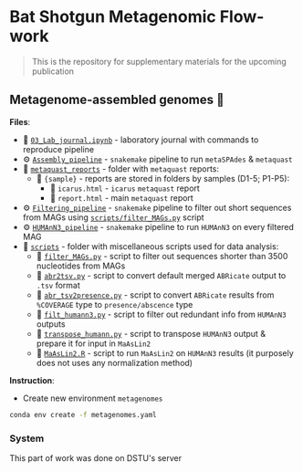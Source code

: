 # Bat Shotgun Metagenomic Flow-work

> This is the repository for supplementary materials for the upcoming publication

## Metagenome-assembled genomes 🧬 

**Files**:
- 📑 [`03_Lab_journal.ipynb`](https://github.com/PopovIILab/BatShotMetaFlow/blob/main/03_Metagenomes/03_Lab_journal.ipynb) - laboratory journal with commands to reproduce pipeline
- ⚙️ [`Assembly_pipeline`](https://github.com/PopovIILab/BatShotMetaFlow/blob/main/03_Metagenomes/Assembly_pipeline) - `snakemake` pipeline to run `metaSPAdes` & `metaquast`
- 📁 [`metaquast_reports`](https://github.com/PopovIILab/BatShotMetaFlow/tree/main/03_Metagenomes/metaquast_reports) - folder with `metaquast` reports:
  - 📁 `{sample}` - reports are stored in folders by samples (D1-5; P1-P5):
    - 📑 `icarus.html` - `icarus` `metaquast` report
    - 📑 `report.html` - main `metaquast` report
- ⚙️ [`Filtering_pipeline`](https://github.com/PopovIILab/BatShotMetaFlow/blob/main/03_Metagenomes/Filtering_pipeline) - `snakemake` pipeline to filter out short sequences from MAGs using [`scripts/filter_MAGs.py`](https://github.com/PopovIILab/BatShotMetaFlow/blob/main/03_Metagenomes/scripts/filter_MAGs.py) script
- ⚙️ [`HUMAnN3_pipeline`](https://github.com/PopovIILab/BatShotMetaFlow/blob/main/03_Metagenomes/HUMAnN3_pipeline) - `snakemake` pipeline to run `HUMAnN3` on every filtered MAG
- 📁 [`scripts`](https://github.com/PopovIILab/BatShotMetaFlow/blob/main/03_Metagenomes/scripts) - folder with miscellaneous scripts used for data analysis:
  - 📝 [`filter_MAGs.py`](https://github.com/PopovIILab/BatShotMetaFlow/blob/main/03_Metagenomes/scripts/filter_MAGs.py) - script to filter out sequences shorter than 3500 nucleotides from MAGs
  - 📝 [`abr2tsv.py`](https://github.com/PopovIILab/BatShotMetaFlow/blob/main/03_Metagenomes/scripts/abr2tsv.py) - script to convert default merged `ABRicate` output to `.tsv` format
  - 📝 [`abr_tsv2presence.py`](https://github.com/PopovIILab/BatShotMetaFlow/blob/main/03_Metagenomes/scripts/abr_tsv2presence.py) - script to convert `ABRicate` results from `%COVERAGE` type to `presence/abscence` type
  - 📝 [`filt_humann3.py`](https://github.com/PopovIILab/BatShotMetaFlow/blob/main/03_Metagenomes/scripts/filt_humann3.py) - script to filter out redundant info from `HUMAnN3` outputs
  - 📝 [`transpose_humann.py`](https://github.com/PopovIILab/BatShotMetaFlow/blob/main/03_Metagenomes/scripts/transpose_humann.py) - script to transpose `HUMAnN3` output & prepare it for input in `MaAsLin2`
  - 📝 [`MaAsLin2.R`](https://github.com/PopovIILab/BatShotMetaFlow/blob/main/03_Metagenomes/scripts/MaAsLin2.R) - script to run `MaAsLin2` on `HUMAnN3` results (it purposely does not uses any normalization method)

**Instruction**:
- Create new environment `metagenomes`
```bash
conda env create -f metagenomes.yaml
```

### System

This part of work was done on DSTU's server

<!---
- 📁 [`ABRicate_results/summary`](https://github.com/PopovIILab/BatShotMetaFlow/tree/main/03_Metagenomes/ABRicate_results/summary) - folder with merged `ABRicate` summary outputs:
  - 📁 [`presence`](https://github.com/PopovIILab/BatShotMetaFlow/tree/main/03_Metagenomes/ABRicate_results/summary/presence) - in `.tsv` file format with `presence/abscence` type
  - 📁 [`tsv`](https://github.com/PopovIILab/BatShotMetaFlow/tree/main/03_Metagenomes/ABRicate_results/summary/tsv) - in `.tsv` file format
  - 📁 [`txt`](https://github.com/PopovIILab/BatShotMetaFlow/tree/main/03_Metagenomes/ABRicate_results/summary/txt) - in `.txt` file format
- 📁 [`HUMAnN3_results`](https://github.com/PopovIILab/BatShotMetaFlow/tree/main/03_Metagenomes/HUMAnN3_results) - folder with `HUMAnN3` results:
  - 📑 [`HUMAnN3_merged_genefamilies.tsv`](https://github.com/PopovIILab/BatShotMetaFlow/tree/main/03_Metagenomes/HUMAnN3_results/HUMAnN3_merged_genefamilies.tsv) - merged output with `gene families` info using `UniRef90` database
  - 📑 [`HUMAnN3_merged_pathabundance.tsv`](https://github.com/PopovIILab/BatShotMetaFlow/tree/main/03_Metagenomes/HUMAnN3_results/HUMAnN3_merged_pathabundance.tsv) - merged ouput with `pathway abundance` info
  - 📑 [`genefamilies_filtered.tsv`](https://github.com/PopovIILab/BatShotMetaFlow/tree/main/03_Metagenomes/HUMAnN3_results/genefamilies_filtered.tsv) - filtered with [`filt_humann3.py`](https://github.com/PopovIILab/BatShotMetaFlow/blob/main/03_Metagenomes/scripts/filt_humann3.py) script gene families table
  - 📑 [genefamilies_filtered_normalized.tsv](https://github.com/PopovIILab/BatShotMetaFlow/tree/main/03_Metagenomes/HUMAnN3_results/genefamilies_filtered_normalized.tsv) - filtered & normalized gene families table
  - 📑 [`pathabundance_filtered.tsv`](https://github.com/PopovIILab/BatShotMetaFlow/tree/main/03_Metagenomes/HUMAnN3_results/pathabundance_filtered.tsv) - filtered with [`filt_humann3.py`](https://github.com/PopovIILab/BatShotMetaFlow/blob/main/03_Metagenomes/scripts/filt_humann3.py) script pathway abundance table
  - 📑 [genefamilies_filtered_normalized.tsv](https://github.com/PopovIILab/BatShotMetaFlow/tree/main/03_Metagenomes/HUMAnN3_results/genefamilies_filtered_normalized.tsv) - filtered & normalized pathway abundance table
  - 📑 [`pathabundance_transposed.csv`](https://github.com/PopovIILab/BatShotMetaFlow/tree/main/03_Metagenomes/HUMAnN3_results/pathabundance_transposed.csv) - transposed, filtered & normalized pathway abundance table ready for input to `MaAsLin2`
- 📁 [`MaAsLin2_on_HUMAnN3_results`](https://github.com/PopovIILab/BatShotMetaFlow/tree/main/03_Metagenomes/MaAsLin2_on_HUMAnN3_results) - folder with `MaAsLin2` on `HUMAnN3` results:
  - 📑 [`all_results.tsv`](https://github.com/PopovIILab/BatShotMetaFlow/blob/main/03_Metagenomes/MaAsLin2_on_HUMAnN3_results/all_results.tsv) -  `.tsv` file with all results
  - 📑 [`significant_results.tsv`](https://github.com/PopovIILab/BatShotMetaFlow/blob/main/03_Metagenomes/MaAsLin2_on_HUMAnN3_results/significant_results.tsv) - `.tsv` file with significant results only
- 📑 [`ABRicate_barplots_journal.R`](ABRicate_barplots_journal.R) - laboratory journal to plot `ABRicate` results as `bar-plots`
- 📑 [`ABRicate_heatmaps_journal.R`](https://github.com/PopovIILab/BatShotMetaFlow/blob/main/03_Metagenomes/ABRicate_heatmaps_journal.R) - laboratory journal to plot `ABRicate` results as `heatmaps`
- 📑 [`HUMAnN3_heatmaps_journal.R`](https://github.com/PopovIILab/BatShotMetaFlow/blob/main/03_Metagenomes/HUMAnN3_heatmaps_journal.R) - laboratory journal to plot `HUMAnN3` results as `heatmap` (pathway abundance table only)
- 📑 [`mags.yaml`](https://github.com/PopovIILab/BatShotMetaFlow/blob/main/02_Diff_analysis/mags.yaml) - conda environment
-->
